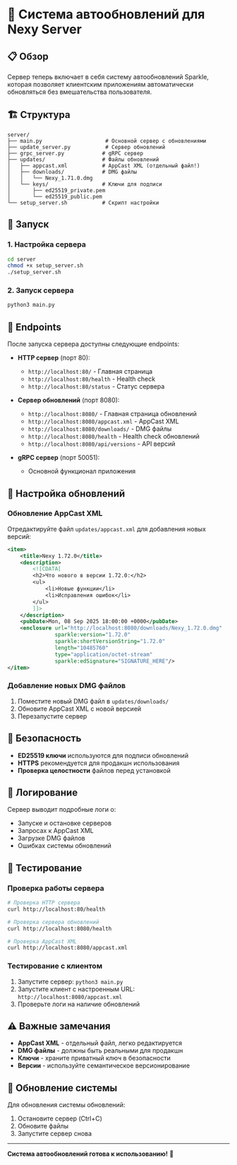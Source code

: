 # 🔄 Система автообновлений для Nexy Server

## 📋 Обзор

Сервер теперь включает в себя систему автообновлений Sparkle, которая позволяет клиентским приложениям автоматически обновляться без вмешательства пользователя.

## 🏗️ Структура

```
server/
├── main.py                    # Основной сервер с обновлениями
├── update_server.py           # Сервер обновлений
├── grpc_server.py            # gRPC сервер
├── updates/                  # Файлы обновлений
│   ├── appcast.xml           # AppCast XML (отдельный файл!)
│   ├── downloads/            # DMG файлы
│   │   └── Nexy_1.71.0.dmg
│   └── keys/                 # Ключи для подписи
│       ├── ed25519_private.pem
│       └── ed25519_public.pem
└── setup_server.sh           # Скрипт настройки
```

## 🚀 Запуск

### 1. Настройка сервера
```bash
cd server
chmod +x setup_server.sh
./setup_server.sh
```

### 2. Запуск сервера
```bash
python3 main.py
```

## 📡 Endpoints

После запуска сервера доступны следующие endpoints:

- **HTTP сервер** (порт 80):
  - `http://localhost:80/` - Главная страница
  - `http://localhost:80/health` - Health check
  - `http://localhost:80/status` - Статус сервера

- **Сервер обновлений** (порт 8080):
  - `http://localhost:8080/` - Главная страница обновлений
  - `http://localhost:8080/appcast.xml` - AppCast XML
  - `http://localhost:8080/downloads/` - DMG файлы
  - `http://localhost:8080/health` - Health check обновлений
  - `http://localhost:8080/api/versions` - API версий

- **gRPC сервер** (порт 50051):
  - Основной функционал приложения

## 🔧 Настройка обновлений

### Обновление AppCast XML
Отредактируйте файл `updates/appcast.xml` для добавления новых версий:

```xml
<item>
    <title>Nexy 1.72.0</title>
    <description>
        <![CDATA[
        <h2>Что нового в версии 1.72.0:</h2>
        <ul>
            <li>Новые функции</li>
            <li>Исправления ошибок</li>
        </ul>
        ]]>
    </description>
    <pubDate>Mon, 08 Sep 2025 18:00:00 +0000</pubDate>
    <enclosure url="http://localhost:8080/downloads/Nexy_1.72.0.dmg"
               sparkle:version="1.72.0"
               sparkle:shortVersionString="1.72.0"
               length="10485760"
               type="application/octet-stream"
               sparkle:edSignature="SIGNATURE_HERE"/>
</item>
```

### Добавление новых DMG файлов
1. Поместите новый DMG файл в `updates/downloads/`
2. Обновите AppCast XML с новой версией
3. Перезапустите сервер

## 🔐 Безопасность

- **ED25519 ключи** используются для подписи обновлений
- **HTTPS** рекомендуется для продакшн использования
- **Проверка целостности** файлов перед установкой

## 📝 Логирование

Сервер выводит подробные логи о:
- Запуске и остановке серверов
- Запросах к AppCast XML
- Загрузке DMG файлов
- Ошибках системы обновлений

## 🎯 Тестирование

### Проверка работы сервера
```bash
# Проверка HTTP сервера
curl http://localhost:80/health

# Проверка сервера обновлений
curl http://localhost:8080/health

# Проверка AppCast XML
curl http://localhost:8080/appcast.xml
```

### Тестирование с клиентом
1. Запустите сервер: `python3 main.py`
2. Запустите клиент с настроенным URL: `http://localhost:8080/appcast.xml`
3. Проверьте логи на наличие обновлений

## ⚠️ Важные замечания

- **AppCast XML** - отдельный файл, легко редактируется
- **DMG файлы** - должны быть реальными для продакшн
- **Ключи** - храните приватный ключ в безопасности
- **Версии** - используйте семантическое версионирование

## 🔄 Обновление системы

Для обновления системы обновлений:
1. Остановите сервер (Ctrl+C)
2. Обновите файлы
3. Запустите сервер снова

---

**Система автообновлений готова к использованию!** 🎉

